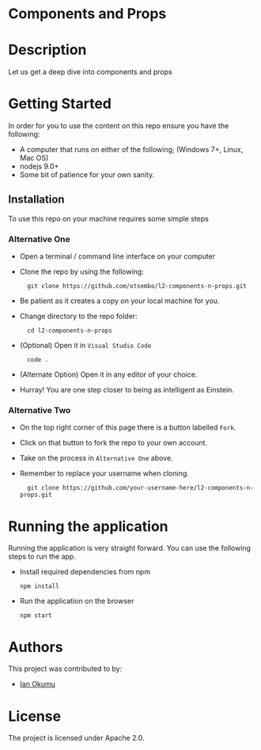 # Components and Props

# Description
Let us get a deep dive into components and props


# Getting Started
In order for you to use the content on this repo ensure you have the following:

- A computer that runs on either of the following; (Windows 7+, Linux, Mac OS)
- nodejs 9.0+
- Some bit of patience for your own sanity.

## Installation

To use this repo on your machine requires some simple steps

### Alternative One

- Open a terminal / command line interface on your computer
- Clone the repo by using the following:

        git clone https://github.com/otsembo/l2-components-n-props.git

- Be patient as it creates a copy on your local machine for you.
- Change directory to the repo folder:

        cd l2-components-n-props

- (Optional) Open it in ``Visual Studio Code``

        code .

- (Alternate Option) Open it in any editor of your choice.
- Hurray! You are one step closer to being as intelligent as Einstein.

### Alternative Two

- On the top right corner of this page there is a button labelled ``Fork``.
- Click on that button to fork the repo to your own account.
- Take on the process in ``Alternative One`` above.
- Remember to replace your username when cloning.

        git clone https://github.com/your-username-here/l2-components-n-props.git


# Running the application

Running the application is very straight forward. You can use the following steps to run the app.

- Install required dependencies from npm

      npm install
- Run the application on the browser

      npm start

# Authors
This project was contributed to by:
- [Ian Okumu](https://github.com/otsembo/)

# License
The project is licensed under Apache 2.0.